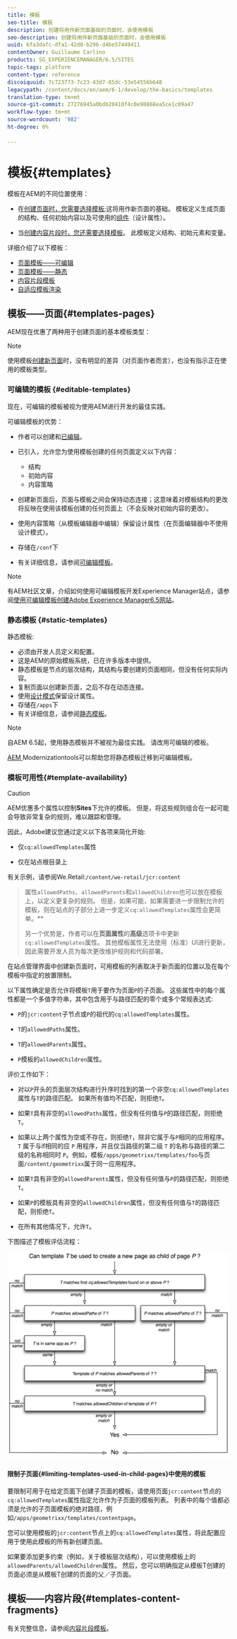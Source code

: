 ```yaml
---
title: 模板
seo-title: 模板
description: 创建将用作新页面基础的页面时，会使用模板
seo-description: 创建将用作新页面基础的页面时，会使用模板
uuid: 6fa3dafc-dfa1-42d8-b296-d4be57449411
contentOwner: Guillaume Carlino
products: SG_EXPERIENCEMANAGER/6.5/SITES
topic-tags: platform
content-type: reference
discoiquuid: 7c723773-7c23-43d7-85dc-53e54556b648
legacypath: /content/docs/en/aem/6-1/develop/the-basics/templates
translation-type: tm+mt
source-git-commit: 27276945a0bdb20410f4c0e98868ea5ce1c09a47
workflow-type: tm+mt
source-wordcount: '982'
ht-degree: 0%

---
```



# 模板{#templates}

模板在AEM的不同位置使用：

* 在[创建页面时，您需要选择模板](#templates-pages);这将用作新页面的基础。 模板定义生成页面的结构、任何初始内容以及可使用的[组件](/help/sites-authoring/default-components.md)（设计属性）。

* 当[创建内容片段时，您还需要选择模板](#templates-content-fragments)。 此模板定义结构、初始元素和变量。

详细介绍了以下模板：

* [页面模板——可编辑](/help/sites-developing/page-templates-editable.md)
* [页面模板——静态](/help/sites-developing/page-templates-static.md)
* [内容片段模板](/help/sites-developing/content-fragment-templates.md)
* [自适应模板渲染](/help/sites-developing/templates-adaptive-rendering.md)

## 模板——页面{#templates-pages}

AEM现在优惠了两种用于创建页面的基本模板类型：

>[!NOTE]
>
>使用模板[创建新页面](/help/sites-authoring/managing-pages.md#creating-a-new-page)时，没有明显的差异（对页面作者而言），也没有指示正在使用的模板类型。

### 可编辑的模板 {#editable-templates}

现在，可编辑的模板被视为使用AEM进行开发的最佳实践。

可编辑模板的优势：

* 作者可以创建[](/help/sites-authoring/templates.md#creating-a-new-template-template-author)和[已编辑](/help/sites-authoring/templates.md#editing-a-template-structure-template-author)。

* 已引入，允许您为使用模板创建的任何页面定义以下内容：

   * 结构
   * 初始内容
   * 内容策略

* 创建新页面后，页面与模板之间会保持动态连接；这意味着对模板结构的更改将反映在使用该模板创建的任何页面上（不会反映对初始内容的更改）。
* 使用内容策略（从模板编辑器中编辑）保留设计属性（在页面编辑器中不使用设计模式）。
* 存储在`/conf`下
* 有关详细信息，请参阅[可编辑模板](/help/sites-developing/page-templates-editable.md)。

>[!NOTE]
>
>有AEM社区文章，介绍如何使用可编辑模板开发Experience Manager站点，请参阅[使用可编辑模板创建Adobe Experience Manager6.5网站](https://helpx.adobe.com/experience-manager/using/first_aem64_website.html)。

### 静态模板 {#static-templates}

静态模板:

* 必须由开发人员定义和配置。
* 这是AEM的原始模板系统，已在许多版本中提供。
* 静态模板是节点的层次结构，其结构与要创建的页面相同，但没有任何实际内容。
* 复制页面以创建新页面，之后不存在动态连接。
* 使用[设计模式](/help/sites-authoring/default-components-designmode.md)保留设计属性。
* 存储在`/apps`下
* 有关详细信息，请参阅[静态模板](/help/sites-developing/page-templates-static.md)。

>[!NOTE]
>
>自AEM 6.5起，使用静态模板并不被视为最佳实践。 请改用可编辑的模板。
>
>[AEM ](modernization-tools.md) Modernizationtools可以帮助您将静态模板迁移到可编辑模板。

### 模板可用性{#template-availability}

>[!CAUTION]
>
>AEM优惠多个属性以控制&#x200B;**Sites**&#x200B;下允许的模板。 但是，将这些规则组合在一起可能会导致非常复杂的规则，难以跟踪和管理。
>
>因此，Adobe建议您通过定义以下各项来简化开始:
>
>* 仅`cq:allowedTemplates`属性
   >
   >
* 仅在站点根目录上
>
>
有关示例，请参阅We.Retail:`/content/we-retail/jcr:content`
>
>属性`allowedPaths`、`allowedParents`和`allowedChildren`也可以放在模板上，以定义更复杂的规则。 但是，如果可能，如果需要进一步限制允许的模板，则在站点的子部分上进一步定义`cq:allowedTemplates`属性会更简单。**
>
>另一个优势是，作者可以在&#x200B;**页面属性**&#x200B;的&#x200B;**高级**&#x200B;选项卡中更新`cq:allowedTemplates`属性。 其他模板属性无法使用（标准）UI进行更新，因此需要开发人员为每次更改维护规则和代码部署。

在站点管理界面中创建新页面时，可用模板的列表取决于新页面的位置以及在每个模板中指定的放置限制。

以下属性确定是否允许将模板`T`用于要作为页面`P`的子页面。 这些属性中的每个属性都是一个多值字符串，其中包含用于与路径匹配的零个或多个常规表达式:

* `P`的`jcr:content`子节点或`P`的祖代的`cq:allowedTemplates`属性。

* `T`的`allowedPaths`属性。

* `T`的`allowedParents`属性。

* `P`模板的`allowedChildren`属性。

评价工作如下：

* 对以`P`开头的页面层次结构进行升序时找到的第一个非空`cq:allowedTemplates`属性与`T`的路径匹配。 如果所有值均不匹配，则拒绝`T`。

* 如果`T`具有非空的`allowedPaths`属性，但没有任何值与`P`的路径匹配，则拒绝`T`。

* 如果以上两个属性为空或不存在，则拒绝`T`，除非它属于与`P`相同的应用程序。 `T` 属于与if相同的应 `P` 用程序，并且仅当路径的第二级 `T` 的名称与路径的第二级的名称相同时 `P`。例如，模板`/apps/geometrixx/templates/foo`与页面`/content/geometrixx`属于同一应用程序。

* 如果`T`具有非空的`allowedParents`属性，但没有任何值与`P`的路径匹配，则拒绝`T`。

* 如果`P`的模板具有非空的`allowedChildren`属性，但没有任何值与`T`的路径匹配，则拒绝`T`。

* 在所有其他情况下，允许`T`。

下图描述了模板评估流程：

![chlimage_1-176](assets/chlimage_1-176.png)

#### 限制子页面{#limiting-templates-used-in-child-pages}中使用的模板

要限制可用于在给定页面下创建子页面的模板，请使用页面`jcr:content`节点的`cq:allowedTemplates`属性指定允许作为子页面的模板列表。 列表中的每个值都必须是允许的子页面模板的绝对路径，例如`/apps/geometrixx/templates/contentpage`。

您可以使用模板的`jcr:content`节点上的`cq:allowedTemplates`属性，将此配置应用于使用此模板的所有新创建页面。

如果要添加更多约束（例如，关于模板层次结构），可以使用模板上的`allowedParents/allowedChildren`属性。 然后，您可以明确指定从模板T创建的页面必须是从模板T创建的页面的父／子页面。

## 模板——内容片段{#templates-content-fragments}

有关完整信息，请参阅[内容片段模板](/help/sites-developing/content-fragment-templates.md)。
